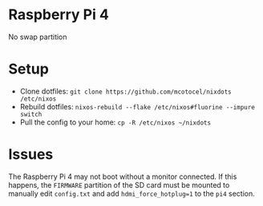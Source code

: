 # Raspberry Pi 4

No swap partition

# Setup

- Clone dotfiles: `git clone https://github.com/mcotocel/nixdots /etc/nixos`
- Rebuild dotfiles: `nixos-rebuild --flake /etc/nixos#fluorine --impure switch`
- Pull the config to your home: `cp -R /etc/nixos ~/nixdots`

# Issues

The Raspberry Pi 4 may not boot without a monitor connected. If this happens, the `FIRMWARE` partition of the SD card must be mounted to manually edit `config.txt` and add `hdmi_force_hotplug=1` to the `pi4` section.
